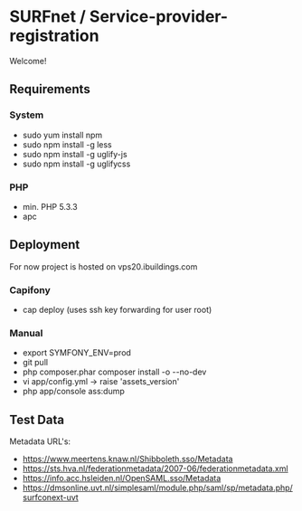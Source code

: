 SURFnet / Service-provider-registration
========================

Welcome!

Requirements
----------------------------------

### System
* sudo yum install npm
* sudo npm install -g less
* sudo npm install -g uglify-js
* sudo npm install -g uglifycss

### PHP
* min. PHP 5.3.3
* apc

Deployment
----------------------------------

For now project is hosted on vps20.ibuildings.com

### Capifony
* cap deploy (uses ssh key forwarding for user root)

### Manual
* export SYMFONY_ENV=prod
* git pull
* php composer.phar composer install -o --no-dev
* vi app/config.yml -> raise 'assets_version'
* php app/console ass:dump

Test Data
----------------------------------

Metadata URL's:

* https://www.meertens.knaw.nl/Shibboleth.sso/Metadata
* https://sts.hva.nl/federationmetadata/2007-06/federationmetadata.xml
* https://info.acc.hsleiden.nl/OpenSAML.sso/Metadata
* https://dmsonline.uvt.nl/simplesaml/module.php/saml/sp/metadata.php/surfconext-uvt 
